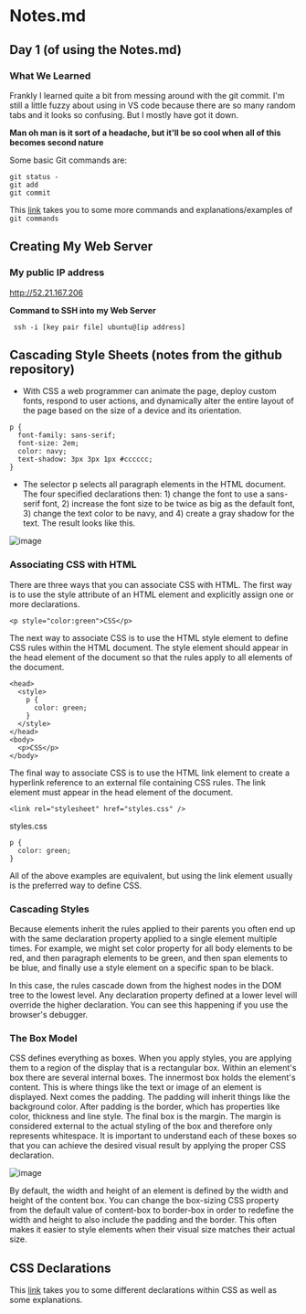 # Notes.md

## Day 1 (of using the Notes.md)

### What We Learned

Frankly I learned quite a bit from messing around with the git commit. I'm still a little fuzzy about using in VS code because there are so many random tabs and it looks so confusing. But I mostly have got it down. 

**Man oh man is it sort of a headache, but it'll be so cool when all of this becomes second nature**

Some basic Git commands are:
```
git status - 
git add
git commit
```

This [link](https://github.com/webprogramming260/.github/blob/main/profile/essentials/gitHub/gitHub.md) takes you to some more commands and explanations/examples of ```git commands``` 


## Creating My Web Server
### My public IP address
http://52.21.167.206

**Command to SSH into my Web Server**
```
 ssh -i [key pair file] ubuntu@[ip address]
```

## Cascading Style Sheets (notes from the github repository)
* With CSS a web programmer can animate the page, deploy custom fonts, respond to user actions, and dynamically alter the entire layout of the page based on the size of a device and its orientation.

```
p {
  font-family: sans-serif;
  font-size: 2em;
  color: navy;
  text-shadow: 3px 3px 1px #cccccc;
}
```
* The selector p selects all paragraph elements in the HTML document. The four specified declarations then: 1) change the font to use a sans-serif font, 2) increase the font size to be twice as big as the default font, 3) change the text color to be navy, and 4) create a gray shadow for the text. The result looks like this.

![image](https://github.com/HyrumClawson/startup-example/assets/144285497/d21d05f1-8657-44d4-b7e6-c3729d90a1a2)


### Associating CSS with HTML

There are three ways that you can associate CSS with HTML. The first way is to use the style attribute of an HTML element and explicitly assign one or more declarations.

```
<p style="color:green">CSS</p>
```

The next way to associate CSS is to use the HTML style element to define CSS rules within the HTML document. The style element should appear in the head element of the document so that the rules apply to all elements of the document.

```
<head>
  <style>
    p {
      color: green;
    }
  </style>
</head>
<body>
  <p>CSS</p>
</body>
```
The final way to associate CSS is to use the HTML link element to create a hyperlink reference to an external file containing CSS rules. The link element must appear in the head element of the document.

```
<link rel="stylesheet" href="styles.css" />
```
styles.css
```
p {
  color: green;
}
```

All of the above examples are equivalent, but using the link element usually is the preferred way to define CSS.

### Cascading Styles

Because elements inherit the rules applied to their parents you often end up with the same declaration property applied to a single element multiple times. For example, we might set color property for all body elements to be red, and then paragraph elements to be green, and then span elements to be blue, and finally use a style element on a specific span to be black.

In this case, the rules cascade down from the highest nodes in the DOM tree to the lowest level. Any declaration property defined at a lower level will override the higher declaration. You can see this happening if you use the browser's debugger.

### The Box Model 

CSS defines everything as boxes. When you apply styles, you are applying them to a region of the display that is a rectangular box. Within an element's box there are several internal boxes. The innermost box holds the element's content. This is where things like the text or image of an element is displayed. Next comes the padding. The padding will inherit things like the background color. After padding is the border, which has properties like color, thickness and line style. The final box is the margin. The margin is considered external to the actual styling of the box and therefore only represents whitespace. It is important to understand each of these boxes so that you can achieve the desired visual result by applying the proper CSS declaration.

![image](https://github.com/HyrumClawson/startup-example/assets/144285497/3192d429-bb8a-4a5e-b804-bdbeaee21208)

By default, the width and height of an element is defined by the width and height of the content box. You can change the box-sizing CSS property from the default value of content-box to border-box in order to redefine the width and height to also include the padding and the border. This often makes it easier to style elements when their visual size matches their actual size.

## CSS Declarations

This [link](https://github.com/webprogramming260/.github/blob/main/profile/css/introduction/introduction.md) 
takes you to some different declarations within CSS as well as some explanations. 


